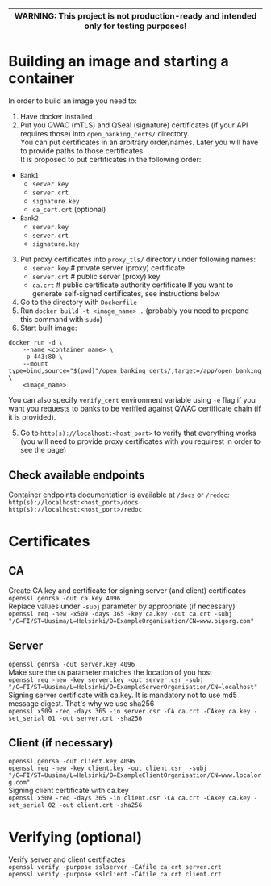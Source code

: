 | WARNING: This project is not production-ready and intended only for testing purposes! |
| --- |

# Building an image and starting a container
In order to build an image you need to:
1. Have docker installed
2. Put you QWAC (mTLS) and QSeal (signature) certificates (if your API requires those) into `open_banking_certs/` directory.<br/>
You can put certificates in an arbitrary order/names. Later you will have to provide paths to those certificates.<br/>
It is proposed to put certificates in the following order:
- `Bank1`
    - `server.key`
    - `server.crt`
    - `signature.key`
    - `ca_cert.crt` (optional)
- `Bank2`
    - `server.key`
    - `server.crt`
    - `signature.key`
3. Put proxy certificates into `proxy_tls/` directory under following names:
    - `server.key`  # private server (proxy) certificate
    - `server.crt`  # public server (proxy) key
    - `ca.crt`  # public certificate authority certificate
If you want to generate self-signed certificates, see instructions below
4. Go to the directory with `Dockerfile`
5. Run `docker build -t <image_name> .` (probably you need to prepend this command with `sudo`)<br/>
6. Start built image:<br/>
```
docker run -d \
    --name <container_name> \
    -p 443:80 \
    --mount type=bind,source="$(pwd)"/open_banking_certs/,target=/app/open_banking_certs/ \
    <image_name>
```

You can also specify `verify_cert` environment variable using `-e` flag if you want you requests to banks to be verified against QWAC certificate chain (if it is provided).

5. Go to `http(s)://localhost:<host_port>` to verify that everything works (you will need to provide proxy certificates with you requirest in order to see the page)

## Check available endpoints
Container endpoints documentation is available at `/docs` or `/redoc`:<br/>
`http(s)://localhost:<host_port>/docs`<br/>
`http(s)://localhost:<host_port>/redoc`


# Certificates
## CA
Create CA key and certificate for signing server (and client) certificates<br/>
`openssl genrsa -out ca.key 4096`<br/>
Replace values under `-subj` parameter by appropriate (if necessary)<br/>
`openssl req -new -x509 -days 365 -key ca.key -out ca.crt -subj "/C=FI/ST=Uusima/L=Helsinki/O=ExampleOrganisation/CN=www.bigorg.com"`

## Server
`openssl genrsa -out server.key 4096`<br/>
Make sure the `CN` parameter matches the location of you host<br/>
`openssl req -new -key server.key -out server.csr -subj "/C=FI/ST=Uusima/L=Helsinki/O=ExampleServerOrganisation/CN=localhost"`<br/>
Signing server certificate with ca.key. It is mandatory not to use md5 message digest. That's why we use sha256<br/>
`openssl x509 -req -days 365 -in server.csr -CA ca.crt -CAkey ca.key -set_serial 01 -out server.crt -sha256`


## Client (if necessary)
`openssl genrsa -out client.key 4096`<br/>
`openssl req -new -key client.key -out client.csr  -subj "/C=FI/ST=Uusima/L=Helsinki/O=ExampleClientOrganisation/CN=www.localorg.com"`<br/>
Signing client certificate with ca.key<br/>
`openssl x509 -req -days 365 -in client.csr -CA ca.crt -CAkey ca.key -set_serial 02 -out client.crt -sha256`<br/>

# Verifying (optional)
Verify server and client certifiactes<br/>
`openssl verify -purpose sslserver -CAfile ca.crt server.crt`<br/>
`openssl verify -purpose sslclient -CAfile ca.crt client.crt`<br/>
